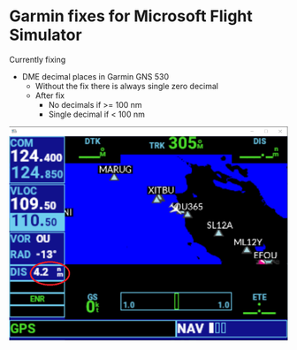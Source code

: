 # Garmin fixes for Microsoft Flight Simulator

Currently fixing
- DME decimal places in Garmin GNS 530
    - Without the fix there is always single zero decimal
    - After fix
        - No decimals if >= 100 nm
        - Single decimal if < 100 nm

![DME decimal fix](https://raw.githubusercontent.com/veikkos/msfs-as-improvements/master/dme-decimal.png)
